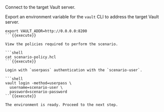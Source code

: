 Connect to the target Vault server.

Export an environment variable for the `vault` CLI to address the target Vault server.

```shell
export VAULT_ADDR=http://0.0.0.0:8200
```{{execute}}

View the policies required to perform the scenario.

```shell
cat scenario-policy.hcl
```{{execute}}

Login with `userpass` authentication with the `scenario-user`.

```shell
vault login -method=userpass \
  username=scenario-user \
  password=scenario-password
```{{execute}}

The environment is ready. Proceed to the next step.
